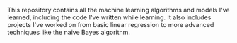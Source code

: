 This repository contains all the machine learning algorithms and models I've learned, including the code I've written while learning. It also includes projects I've worked on from basic linear regression to more advanced techniques like the naive Bayes algorithm.
